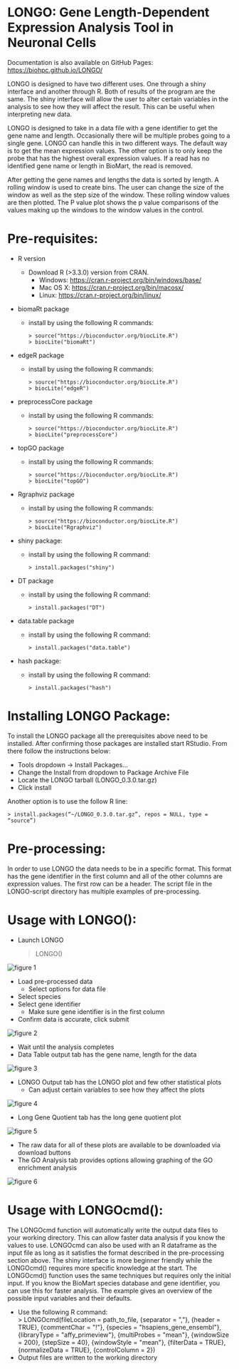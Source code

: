 

# LONGO: Gene Length-Dependent Expression Analysis Tool in Neuronal Cells
Documentation is also available on GitHub Pages: https://biohpc.github.io/LONGO/  

LONGO is designed to have two different uses. One through a shiny interface 
and another through R. Both of results of the program are 
the same. The shiny interface will allow the user to alter certain variables
in the analysis to see how they will affect the result. This can be 
useful when interpreting new data. 

LONGO is designed to take in a data file with a gene identifier to get 
the gene name and length. Occasionally there will be multiple probes going
to a single gene. LONGO can handle this in two different ways. The default way
is to get the mean expression values. The other option is to only keep the
probe that has the highest overall expression values. If a read has no
identified gene name or length in BioMart, the read is removed. 

After getting the gene names and lengths the data is sorted by length. A
rolling window is used to create bins. The user can change the size of the
window as well as the step size of the window. These rolling window values 
are then plotted. The P value plot shows the p value comparisons of the values
making up the windows to the window values in the control. 


# Pre-requisites:
* R version
    * Download R (>3.3.0) version from CRAN. 
        * Windows: https://cran.r-project.org/bin/windows/base/ 
        * Mac OS X: https://cran.r-project.org/bin/macosx/ 
        * Linux: https://cran.r-project.org/bin/linux/ 


*   biomaRt package
    *   install by using the following R commands:  

            > source("https://bioconductor.org/biocLite.R")  
            > biocLite("biomaRt")  

*   edgeR package
    *   install by using the following R commands:  

            > source("https://bioconductor.org/biocLite.R")  
            > biocLite("edgeR")  

*   preprocessCore package
    *   install by using the following R commands:  

            > source("https://bioconductor.org/biocLite.R")  
            > biocLite("preprocessCore")  
            
*   topGO package
    *   install by using the following R commands:  

            > source("https://bioconductor.org/biocLite.R")  
            > biocLite("topGO")  
            
*   Rgraphviz package
    *   install by using the following R commands:  

            > source("https://bioconductor.org/biocLite.R")  
            > biocLite("Rgraphviz")

*   shiny package:
    *   install by using the following R command:  

            > install.packages("shiny")  

*   DT package
    *   install by using the following R command:  

            > install.packages("DT")  
            
*   data.table package
    *   install by using the following R command:  

            > install.packages("data.table")  

*   hash package:
    *   install by using the following R command:  

            > install.packages("hash") 

# Installing LONGO Package:
To install the LONGO package all the prerequisites above need to be installed.
After confirming those packages are installed start RStudio. From there follow
the instructions below: 
 
*	Tools dropdown -> Install Packages… 
*	Change the Install from dropdown to Package Archive File 
*	Locate the LONGO tarball (LONGO_0.3.0.tar.gz) 
*	Click install 

Another option is to use the follow R line: 

 	> install.packages(“~/LONGO_0.3.0.tar.gz”, repos = NULL, type = “source”) 

# Pre-processing:
In order to use LONGO the data needs to be in a specific format. This format
has the gene identifier in the first column and all of the other columns are 
expression values. The first row can be a header. The script file in the LONGO-script
directory has multiple examples of pre-processing.


# Usage with LONGO():
- Launch LONGO  
    > LONGO()
    
![figure 1](./vignettes/figures/01_main.png)
- Load pre-processed data
    - Select options for data file
- Select species
- Select gene identifier
    - Make sure gene identifier is in the first column
- Confirm data is accurate, click submit

![figure 2](./vignettes/figures/02_submit.png)
- Wait until the analysis completes
- Data Table output tab has the gene name, length for the data

![figure 3](./vignettes/figures/03_data_table.png)
- LONGO Output tab has the LONGO plot and few other statistical plots
    - Can adjust certain variables to see how they affect the plots
    
![figure 4](./vignettes/figures/04_LONGO_output.png)
- Long Gene Quotient tab has the long gene quotient plot

![figure 5](./vignettes/figures/05_LONGO_lq.png) 
- The raw data for all of these plots are available to be downloaded 
via download buttons
- The GO Analysis tab provides options allowing graphing of the GO enrichment
analysis

![figure 6](./vignettes/figures/06_LONGO_go.png)

# Usage with LONGOcmd():
The LONGOcmd function will automatically write the output data files to your
working directory. This can allow faster data analysis if you know the values
to use. LONGOcmd can also be used with an R dataframe as the input file as long
as it satisfies the format described in the pre-processing section above.
The shiny interface is more beginner friendly while the LONGOcmd()
requires more specific knowledge at the start. The LONGOcmd() function uses
the same techniques but requires only the initial input. If you know the BioMart
species database and gene identifier, you can use this for faster analysis.
The example gives an overview of the possible input variables and their
defaults. 
*   Use the following R command:  
        > LONGOcmd(fileLocation = path_to_file, {separator = ","},
            {header = TRUE}, {commentChar = "!"},
            {species = "hsapiens_gene_ensembl"}, 
            {libraryType = "affy_primeview"}, {multiProbes = "mean"},
            {windowSize = 200}, {stepSize = 40}, {windowStyle = "mean"},
            {filterData = TRUE}, {normalizeData = TRUE}, {controlColumn = 2})
*   Output files are written to the working directory
